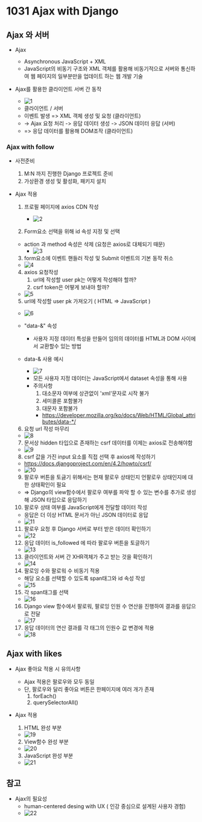 # 1031 Ajax with Django
## Ajax 와 서버
- Ajax
  - Asynchronous JavaScript + XML
  - JavaScript의 비동기 구조와 XML 객체를 활용해 비동기적으로 서버와 통신하여 웹 페이지의 일부분만을 업데이트 하는 웹 개발 기술

- Ajax를 활용한 클라이언트 서버 간 동작
  - ![1](pict/pict1.png)
  - 클라이언트 / 서버
  - 이벤트 발생 => XML 객체 생성 및 요청 (클라이언트)
  - -> Ajax 요청 처리 -> 응답 데이터 생성 -> JSON 데이터 응답 (서버)
  - => 응답 데이터를 활용해 DOM조작 (클라이언트)


### Ajax with follow
- 사전준비
  1. M:N 까지 진행한 Django 프로젝트 준비
  2. 가상환경 생성 및 활성화, 패키지 설치

- Ajax 적용
  1. 프로필 페이지에 axios CDN 작성
     - ![2](pict/pict2.png)

  2. Form요소 선택을 위해 id 속성 지정 및 선택
  - action 과 method 속성은 삭제 (요청은 axios로 대체되기 때문)
    - ![3](pict/pict3.png)

  3. form요소에 이벤트 핸들러 작성 및 Submit 이벤트의 기본 동작 취소
    - ![4](pict/pict4.png)

  4. axios 요청작성
     1. url에 작성할 user pk는 어떻게 작성해야 할까?
     2. csrf token은 어떻게 보내야 할까?
    - ![5](pict/pict5.png)

  5. url에 작성할 user pk 가져오기 ( HTML => JavaScript )
    - ![6](pict/pict6.png)

  - "data-&" 속성
    - 사용자 지정 데이터 특성을 만들어 임의의 데이터를 HTML과 DOM 사이에서 교환할수 있는 방법
  - data-& 사용 예시
    - ![7](pict/pict7.png)
    - 모든 사용자 지정 데이터는 JavaScript에서 dataset 속성을 통해 사용
    - 주의사항
      1. 대소문자 여부에 상관없이 'xml'문자로 시작 불가
      2. 세미콜론 포함불가
      3. 대문자 포함불가
      - https://developer.mozilla.org/ko/docs/Web/HTML/Global_attributes/data-*/

  6. 요청 url 작성 마무리
    - ![8](pict/pict8.png)

  7. 문서상 hidden 타입으로 존재하는 csrf 데이터를 이제는 axios로 전송해야함
    - ![9](pict/pict9.png)

  8. csrf 값을 가진 input 요소를 직접 선택 후 axios에 작성하기 
    - https://docs.djangoproject.com/en/4.2/howto/csrf/
    - ![10](pict/pict10.png)

  9. 팔로우 버튼을 토긇기 위해서는 현재 팔로우 상태인지 언팔로우 상태인지에 대한 상태확인이 필요
    - => Django의 view함수에서 팔로우 여부를 파악 할 수 있는 변수를 추가로 생성해 JSON 타입으로 응답하기

  10. 팔로우 상태 여부를 JavaScript에게 전달할 데이터 작성
    - 응답은 더 이상 HTML 문서가 아닌 JSON 데이터로 응답
    - ![11](pict/pict11.png)


  11. 팔로우 요청 후 Django 서버로 부터 받은 데이터 확인하기
    - ![12](pict/pict12.png)

  12. 응답 데이터 is_followed 에 따라 팔로우 버튼을 토글하기
    - ![13](pict/pict13.png)

  13. 클라이언트와 서버 간 XHR객체가 주고 받는 것을 확인하기
    - ![14](pict/pict14.png)

  14.  팔로잉 수와 팔로워 수 비동기 적용
    - 해당 요소를 선택할 수 있도록 span태그와 id 속성 작성
    - ![15](pict/pict15.png)

  15. 각 span태그를 선택
    - ![16](pict/pict16.png)

  16. Django view 함수에서 팔로워, 팔로잉 인원 수 연산을 진행하여 결과를 응답으로 전달
    - ![17](pict/pict17.png)

  17. 응답 데이터의 연산 결과를 각 태그의 인원수 값 변경에 적용
    - ![18](pict/pict18.png)

## Ajax with likes
- Ajax 좋아요 적용 시 유의사항
  - Ajax 적용은 팔로우와 모두 동일
  - 단, 팔로우와 달리 좋아요 버튼은 한페이지에 여러 개가 존재
    1. forEach()
    2. querySelectorAll()

- Ajax 적용
  1. HTML 완성 부분
    - ![19](pict/pict19.png)

  2. View함수 완성 부분
    - ![20](pict/pict20.png)

  3. JavaScript 완성 부분
    - ![21](pict/pict21.png)

## 참고
- Ajax의 필요성
  - human-centered desing with UX ( 인강 중심으로 설계된 사용자 경험)
  - ![22](pict/pict22.png)